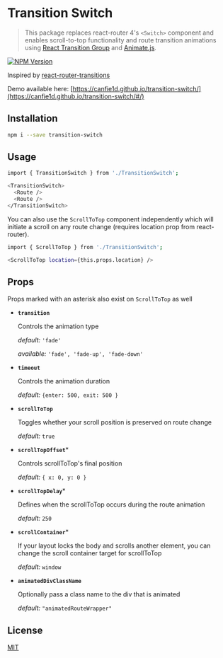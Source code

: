 # Transition Switch

> This package replaces react-router 4's `<Switch>` component and enables scroll-to-top functionality and route transition animations using [React Transition Group](https://github.com/reactjs/react-transition-group) and
[Animate.js](https://github.com/animatedjs/animated).

[![NPM Version][npm-image]][npm-url]

Inspired by [react-router-transitions](https://github.com/gianlucacandiotti/react-router-transitions)

Demo available here: [https://canfie1d.github.io/transition-switch/](https://canfie1d.github.io/transition-switch/#/)

## Installation

```bash
npm i --save transition-switch
```

## Usage
```bash
import { TransitionSwitch } from './TransitionSwitch';
```
```bash
<TransitionSwitch>
  <Route />
  <Route />
</TransitionSwitch>
```
You can also use the `ScrollToTop` component independently which will initiate a scroll on any route change (requires location prop from react-router).

```bash
import { ScrollToTop } from './TransitionSwitch';
```

```bash
<ScrollToTop location={this.props.location} />
```

## Props
Props marked with an asterisk also exist on `ScrollToTop` as well

- **`transition`**

  Controls the animation type

  _default:_ `'fade'`

  _available:_ `'fade', 'fade-up', 'fade-down'`

- **`timeout`**

  Controls the animation duration

  _default:_ `{enter: 500, exit: 500 }`

- **`scrollToTop`**

  Toggles whether your scroll position is preserved on route change

  _default:_ `true`

- **`scrollTopOffset`***

  Controls scrollToTop's final position

  _default:_ `{ x: 0, y: 0 }`

- **`scrollTopDelay`***

  Defines when the scrollToTop occurs during the route animation

  _default:_ `250`


- **`scrollContainer`***

  If your layout locks the body and scrolls another element, you can change the scroll container target for scrollToTop

  _default:_ `window`

- **`animatedDivClassName`**

  Optionally pass a class name to the div that is animated

  _default:_ `"animatedRouteWrapper"`

## License

[MIT](http://vjpr.mit-license.org)

[npm-image]: https://img.shields.io/npm/v/transition-switch.svg
[npm-url]: https://npmjs.org/package/transition-switch
